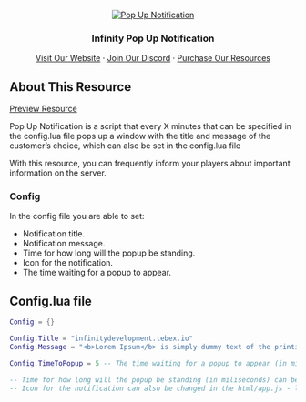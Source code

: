<div id="top"></div>

<br />
<div align="center">
  <a href="https://infinity-devt.com">
    <img src="https://forum.cfx.re/uploads/default/original/4X/e/9/5/e95769b42685eae0ee07869435a5850415f51adb.jpeg" alt="Pop Up Notification">
  </a>

  <h3 align="center">Infinity Pop Up Notification</h3>

  <p align="center">
    <a href="http://infinity-devt.com">Visit Our Website</a>
    ·
    <a href="https://discord.gg/WRknrjMZAS">Join Our Discord</a>
    ·
    <a href="https://infinitydevelopment.tebex.io">Purchase Our Resources</a>
  </p>
</div>

## About This Resource

<a href="https://www.youtube.com/watch?v=yEvdnRUFOzg">Preview Resource</a>
    
Pop Up Notification is a script that every X minutes that can be specified in the config.lua file pops up a window with the title and message of the customer’s choice, which can also be set in the config.lua file

With this resource, you can frequently inform your players about important information on the server.

### Config

In the config file you are able to set:

* Notification title.
* Notification message.
* Time for how long will the popup be standing.
* Icon for the notification.
* The time waiting for a popup to appear.

## Config.lua file

```lua
Config = {}

Config.Title = "infinitydevelopment.tebex.io"
Config.Message = "<b>Lorem Ipsum</b> is simply dummy text of the printing and typesetting industry. Lorem Ipsum has been the industry's standard dummy text ever since the 1500s, when an unknown printer took a galley of type and scrambled it to make a type specimen book. It has survived not only five centuries, but also the leap into electronic typesetting, remaining essentially unchanged. It was popularised in the 1960s with the <b>release</b> of Letraset sheets containing Lorem Ipsum passages, and more recently with desktop publishing software like Aldus PageMaker including versions of Lorem Ipsum."

Config.TimeToPopup = 5 -- The time waiting for a popup to appear (in minutes)

-- Time for how long will the popup be standing (in miliseconds) can be set uped in the html/app.js - line 21
-- Icon for the notification can also be changed in the html/app.js - line 12 (list of all the icons - https://fontawesome.com/v5.15/icons/list)
```
